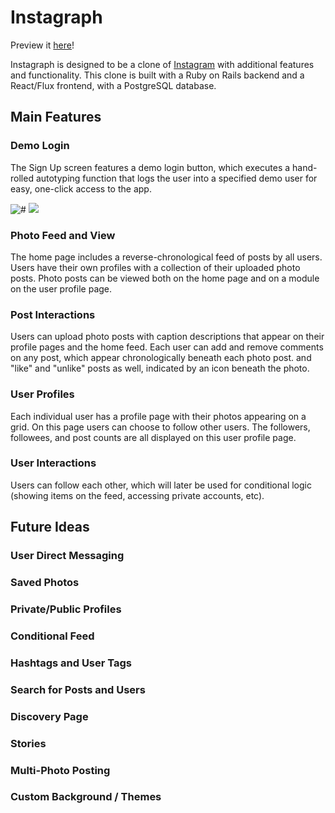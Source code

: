 # Instagraph

Preview it [here](https://instagraph-aa.herokuapp.com/#/)!

Instagraph is designed to be a clone of [Instagram](https://instagram.com) with additional features and functionality. This clone is built with a Ruby on Rails backend and a React/Flux frontend, with a PostgreSQL database.

## Main Features

### Demo Login

The Sign Up screen features a demo login button, which executes a hand-rolled autotyping function that logs the user into a specified demo user for easy, one-click access to the app.

![#](https://s3-us-west-2.amazonaws.com/instagraph-aa/screenshots/demo_small.gif)
![](http://www.reactiongifs.us/wp-content/uploads/2013/10/nuh_uh_conan_obrien.gif)

### Photo Feed and View

The home page includes a reverse-chronological feed of posts by all users.
Users have their own profiles with a collection of their uploaded photo posts. 
Photo posts can be viewed both on the home page and on a module on the user profile page.

### Post Interactions

Users can upload photo posts with caption descriptions that appear on their profile pages and the home feed. Each user can add and remove comments on any post, which appear chronologically beneath each photo post. and "like" and "unlike" posts as well, indicated by an icon beneath the photo.

### User Profiles

Each individual user has a profile page with their photos appearing on a grid. On this page users can choose to follow other users. The followers, followees, and post counts are all displayed on this user profile page.

### User Interactions

Users can follow each other, which will later be used for conditional logic (showing items on the feed, accessing private accounts, etc).

## Future Ideas

### User Direct Messaging

### Saved Photos

### Private/Public Profiles

### Conditional Feed

### Hashtags and User Tags

### Search for Posts and Users

### Discovery Page

### Stories

### Multi-Photo Posting

### Custom Background / Themes




